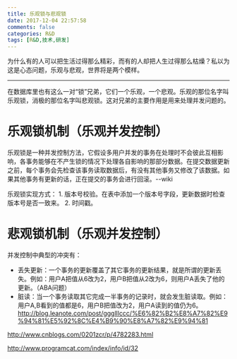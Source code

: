 ```yaml
---
title: 乐观锁与悲观锁
date: 2017-12-04 22:57:58
comments: false
categories: R&D
tags: [R&D,技术,研发]
---
```

为什么有的人可以把生活过得那么精彩，而有的人却把人生过得那么枯燥？私以为这是心态问题，乐观与悲观，世界将是两个模样。  

---
在数据库里也有这么一对“锁”兄弟，它们一个乐观，一个悲观。乐观的那位名字叫乐观锁，消极的那位名字叫悲观锁。这对兄弟的主要作用是用来处理并发问题的。  

# 乐观锁机制（乐观并发控制）  
乐观锁是一种并发控制方法，它假设多用户并发的事务在处理时不会彼此互相影响，各事务能够在不产生锁的情况下处理各自影响的那部分数据。在提交数据更新之前，每个事务会先检查该事务读取数据后，有没有其他事务又修改了该数据。如果其他事务有更新的话，正在提交的事务会进行回滚。--wiki  

乐观锁实现方式：
    1. 版本号校验。在表中添加一个版本号字段，更新数据时检查版本号是否一致来。
    2. 时间戳。


# 悲观锁机制（乐观并发控制） 


并发控制中典型的冲突有：
* 丢失更新：一个事务的更新覆盖了其它事务的更新结果，就是所谓的更新丢失。例如：用户A把值从6改为2，用户B把值从2改为6，则用户A丢失了他的更新。（ABA问题）  
* 脏读：当一个事务读取其它完成一半事务的记录时，就会发生脏读取。例如：用户A,B看到的值都是6，用户B把值改为2，用户A读到的值仍为6。  
http://blog.leanote.com/post/ggglllccc/%E6%82%B2%E8%A7%82%E9%94%81%E5%92%8C%E4%B9%90%E8%A7%82%E9%94%81

http://www.cnblogs.com/0201zcr/p/4782283.html

http://www.programcat.com/index/info/id/32